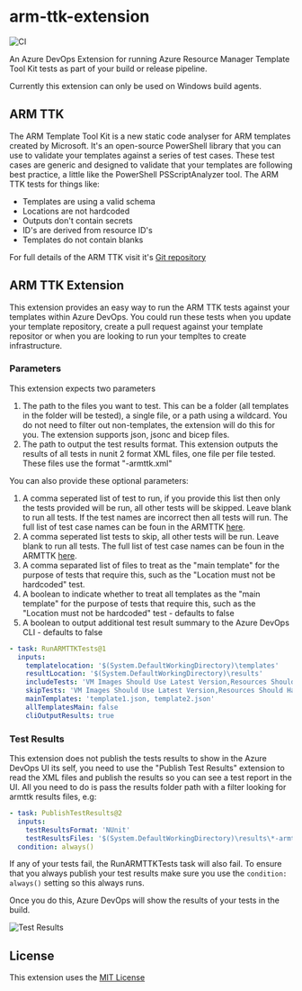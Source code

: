 # arm-ttk-extension

![CI](https://github.com/sam-cogan/arm-ttk-extension/workflows/CI/badge.svg)

An Azure DevOps Extension for running Azure Resource Manager Template Tool Kit tests as part of your build or release pipeline.

Currently this extension can only be used on Windows build agents.

## ARM TTK
The ARM Template Tool Kit is a new static code analyser for ARM templates created by Microsoft. It's an open-source PowerShell library that you can use to validate your templates against a series of test cases. These test cases are generic and designed to validate that your templates are following best practice, a little like the PowerShell PSScriptAnalyzer tool. The ARM TTK tests for things like:

- Templates are using a valid schema
- Locations are not hardcoded
- Outputs don't contain secrets
- ID's are derived from resource ID's
- Templates do not contain blanks

For full details of the ARM TTK visit it's [Git repository](https://github.com/Azure/azure-quickstart-templates/tree/master/test/arm-ttk)

## ARM TTK Extension
This extension provides an easy way to run the ARM TTK tests against your templates within Azure DevOps. You could run these tests when you update your template repository, create a pull request against your template repositor or when you are looking to run your templtes to create infrastructure.

### Parameters

This extension expects two parameters

1. The path to the files you want to test. This can be a folder (all templates in the folder will be tested), a single file, or a path using a wildcard. You do not need to filter out non-templates, the extension will do this for you. The extension supports json, jsonc and bicep files.
2. The path to output the test results format. This extension outputs the results of all tests in nunit 2 format XML files, one file per file tested. These files use the format "<testFileName>-armttk.xml"

You can also provide these optional parameters:

1. A comma seperated list of test to run, if you provide this list then only the tests provided will be run, all other tests will be skipped. Leave blank to run all tests. If the test names are incorrect then all tests will run. The full list of test case names can be foun in the ARMTTK [here](https://github.com/Azure/arm-ttk/tree/master/arm-ttk/testcases/deploymentTemplate).
2. A comma seperated list tests to skip, all other tests will be run. Leave blank to run all tests. The full list of test case names can be foun in the ARMTTK [here](https://github.com/Azure/arm-ttk/tree/master/arm-ttk/testcases/deploymentTemplate).
3. A comma separated list of files to treat as the "main template" for the purpose of tests that require this, such as the "Location must not be hardcoded" test.
4. A boolean to indicate whether to treat all templates as the "main template" for the purpose of tests that require this, such as the "Location must not be hardcoded" test - defaults to false
5. A boolean to output additional test result summary to the Azure DevOps CLI - defaults to false

```yaml
- task: RunARMTTKTests@1
  inputs:
    templatelocation: '$(System.DefaultWorkingDirectory)\templates'
    resultLocation: '$(System.DefaultWorkingDirectory)\results'
    includeTests: 'VM Images Should Use Latest Version,Resources Should Have Location'
    skipTests: 'VM Images Should Use Latest Version,Resources Should Have Location'
    mainTemplates: 'template1.json, template2.json'
    allTemplatesMain: false
    cliOutputResults: true
```

### Test Results

This extension does not publish the tests results to show in the Azure DevOps UI its self, you need to use the "Publish Test Results" extension to read the XML files and publish the results so you can see a test report in the UI. All you need to do is pass the results folder path with a filter looking for armttk results files, e.g:

```yaml
- task: PublishTestResults@2
  inputs:
    testResultsFormat: 'NUnit'
    testResultsFiles: '$(System.DefaultWorkingDirectory)\results\*-armttk.xml'
  condition: always()
```
If any of your tests fail, the RunARMTTKTests task will also fail. To ensure that you always publish your test results make sure you use the ```condition: always()``` setting so this always runs.

Once you do this, Azure DevOps will show the results of your tests in the build.

![Test Results](https://github.com/sam-cogan/arm-ttk-extension/blob/master/images/TestResults.png?raw=true)


## License

This extension uses the [MIT License](LICENSE)
